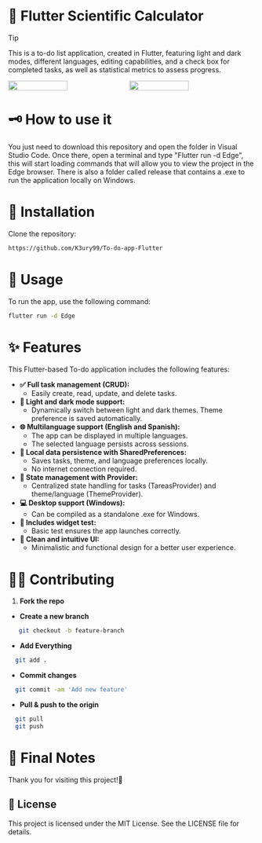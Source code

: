 # 🚀 Flutter Scientific Calculator
> [!TIP]  
> This is a to-do list application, created in Flutter, featuring light and dark modes, different languages, editing capabilities, and a check box for completed tasks, as well as statistical metrics to assess progress.

<div style="display: flex;">
  <img src="https://github.com/user-attachments/assets/d537459d-50d1-4c8c-88c0-6056b394f683" width="49%"></img>   
  <img src="https://github.com/user-attachments/assets/67da63f0-57fd-46a0-ad26-6e8bd12b0f0b" width="49%"></img> 
</div>

# 🗝 How to use it  
You just need to download this repository and open the folder in Visual Studio Code. Once there, open a terminal and type "Flutter run -d Edge", this will start loading commands that will allow you to view the project in the Edge browser. There is also a folder called release that contains a .exe to run the application locally on Windows.

# 🎈 Installation  
Clone the repository:  
   ```bash  
   https://github.com/K3ury99/To-do-app-Flutter
   ```
# 🎯 Usage
To run the app, use the following command:
```bash
flutter run -d Edge
```

# ✨ Features
This Flutter-based To-do application includes the following features:  
- **✅ Full task management (CRUD):**
  - Easily create, read, update, and delete tasks.  
- **🌙 Light and dark mode support:**
  - Dynamically switch between light and dark themes.
Theme preference is saved automatically.  
- **🌐 Multilanguage support (English and Spanish):**
  - The app can be displayed in multiple languages.
  - The selected language persists across sessions.
- **💾 Local data persistence with SharedPreferences:**
  - Saves tasks, theme, and language preferences locally.
  - No internet connection required.
- **🧠 State management with Provider:**
  - Centralized state handling for tasks (TareasProvider) and theme/language (ThemeProvider).
- **💻 Desktop support (Windows):**
  - Can be compiled as a standalone .exe for Windows.
- **🧪 Includes widget test:**
  - Basic test ensures the app launches correctly.
- **🧼 Clean and intuitive UI:**
  - Minimalistic and functional design for a better user experience.


# 🐱‍👤 Contributing
1. **Fork the repo**
- **Create a new branch**
   
```bash
   git checkout -b feature-branch
```
- **Add Everything**
```bash
  git add .
```
- **Commit changes**
```bash
  git commit -am 'Add new feature'
```
- **Pull & push to the origin**
```bash
  git pull
  git push
```

# 🌠 Final Notes
Thank you for visiting this project!🌌

## 📔 License
This project is licensed under the MIT License. See the LICENSE file for details.
